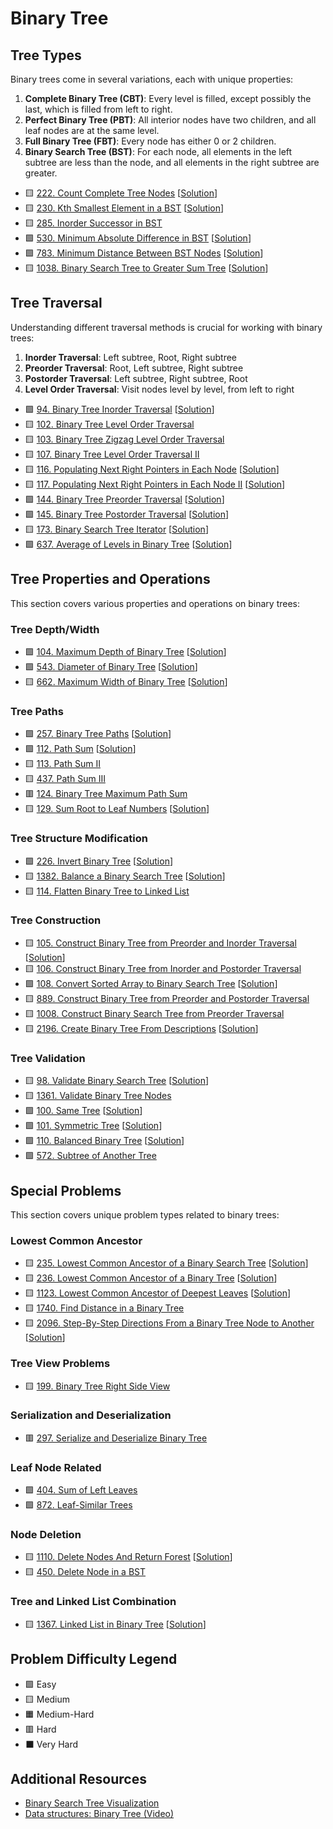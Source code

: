 # Binary Tree

Tree Types
----------

Binary trees come in several variations, each with unique properties:

1.  **Complete Binary Tree (CBT)**: Every level is filled, except possibly the last, which is filled from left to right.
2.  **Perfect Binary Tree (PBT)**: All interior nodes have two children, and all leaf nodes are at the same level.
3.  **Full Binary Tree (FBT)**: Every node has either 0 or 2 children.
4.  **Binary Search Tree (BST)**: For each node, all elements in the left subtree are less than the node, and all elements in the right subtree are greater.

- 🟨 [222. Count Complete Tree Nodes](https://leetcode.com/problems/count-complete-tree-nodes/) [[Solution](./222.%20Count%20Complete%20Tree%20Nodes.md)]
- 🟨 [230. Kth Smallest Element in a BST](https://leetcode.com/problems/kth-smallest-element-in-a-bst/) [[Solution](./230.%20Kth%20Smallest%20Element%20in%20a%20BST.md)]
- 🟨 [285. Inorder Successor in BST](https://leetcode.com/problems/inorder-successor-in-bst/)
- 🟩 [530. Minimum Absolute Difference in BST](https://leetcode.com/problems/minimum-absolute-difference-in-bst/) [[Solution](./530.%20Minimum%20Absolute%20Difference%20in%20BST.md)]
- 🟩 [783. Minimum Distance Between BST Nodes](https://leetcode.com/problems/minimum-distance-between-bst-nodes/) [[Solution](./783.%20Minimum%20Distance%20Between%20BST%20Nodes.md)]
- 🟨 [1038. Binary Search Tree to Greater Sum Tree](https://leetcode.com/problems/binary-search-tree-to-greater-sum-tree/) [[Solution](./1038.%20Binary%20Search%20Tree%20to%20Greater%20Sum%20Tree.md)]

Tree Traversal
--------------

Understanding different traversal methods is crucial for working with binary trees:

1.  **Inorder Traversal**: Left subtree, Root, Right subtree
2.  **Preorder Traversal**: Root, Left subtree, Right subtree
3.  **Postorder Traversal**: Left subtree, Right subtree, Root
4.  **Level Order Traversal**: Visit nodes level by level, from left to right

-   🟩 [94. Binary Tree Inorder Traversal](https://leetcode.com/problems/binary-tree-inorder-traversal/) [[Solution](./94.%20Binary%20Tree%20Inorder%20Traversal.md)]
-   🟨 [102. Binary Tree Level Order Traversal](https://leetcode.com/problems/binary-tree-level-order-traversal/)
-   🟨 [103. Binary Tree Zigzag Level Order Traversal](https://leetcode.com/problems/binary-tree-zigzag-level-order-traversal/)
-   🟨 [107. Binary Tree Level Order Traversal II](https://leetcode.com/problems/binary-tree-level-order-traversal-ii/)
-   🟨 [116. Populating Next Right Pointers in Each Node](https://leetcode.com/problems/populating-next-right-pointers-in-each-node/) [[Solution](./116.%20Populating%20Next%20Right%20Pointers%20in%20Each%20Node.md)]
-   🟨 [117. Populating Next Right Pointers in Each Node II](https://leetcode.com/problems/populating-next-right-pointers-in-each-node-ii/) [[Solution](./117.%20Populating%20Next%20Right%20Pointers%20in%20Each%20Node%20II.md)]
-   🟩 [144. Binary Tree Preorder Traversal](https://leetcode.com/problems/binary-tree-preorder-traversal/) [[Solution](./144.%20Binary%20Tree%20Preorder%20Traversal.md)]
-   🟩 [145. Binary Tree Postorder Traversal](https://leetcode.com/problems/binary-tree-postorder-traversal/) [[Solution](./145.%20Binary%20Tree%20Postorder%20Traversal.md)]
-   🟨 [173. Binary Search Tree Iterator](https://leetcode.com/problems/binary-search-tree-iterator/) [[Solution](./173.%20Binary%20Search%20Tree%20Iterator.md)]
-   🟩 [637. Average of Levels in Binary Tree](https://leetcode.com/problems/average-of-levels-in-binary-tree/) [[Solution](./637.%20Average%20of%20Levels%20in%20Binary%20Tree.md)]

Tree Properties and Operations
------------------------------

This section covers various properties and operations on binary trees:

### Tree Depth/Width

-   🟩 [104. Maximum Depth of Binary Tree](https://leetcode.com/problems/maximum-depth-of-binary-tree/) [[Solution](./104.%20Maximum%20Depth%20of%20Binary%20Tree.md)]
-   🟩 [543. Diameter of Binary Tree](https://leetcode.com/problems/diameter-of-binary-tree/) [[Solution](./543.%20Diameter%20of%20Binary%20Tree.md)]
-   🟨 [662. Maximum Width of Binary Tree](https://leetcode.com/problems/maximum-width-of-binary-tree/) [[Solution](./662.%20Maximum%20Width%20of%20Binary%20Tree.md)]

### Tree Paths

-   🟩 [257. Binary Tree Paths](https://leetcode.com/problems/binary-tree-paths/) [[Solution](./257.%20Binary%20Tree%20Paths.md)]
-   🟩 [112. Path Sum](https://leetcode.com/problems/path-sum/) [[Solution](./112.%20Path%20Sum.md)]
-   🟨 [113. Path Sum II](https://leetcode.com/problems/path-sum-ii/)
-   🟨 [437. Path Sum III](https://leetcode.com/problems/path-sum-iii/)
-   🟥 [124. Binary Tree Maximum Path Sum](https://leetcode.com/problems/binary-tree-maximum-path-sum/)
-   🟨 [129. Sum Root to Leaf Numbers](https://leetcode.com/problems/sum-root-to-leaf-numbers/) [[Solution](./129.%20Sum%20Root%20to%20Leaf%20Numbers.md)]

### Tree Structure Modification

-   🟩 [226. Invert Binary Tree](https://leetcode.com/problems/invert-binary-tree/) [[Solution](./226.%20Invert%20Binary%20Tree.md)]
-   🟨 [1382. Balance a Binary Search Tree](https://leetcode.com/problems/balance-a-binary-search-tree/) [[Solution](./1382.%20Balance%20a%20Binary%20Search%20Tree.md)]
-   🟨 [114. Flatten Binary Tree to Linked List](https://leetcode.com/problems/flatten-binary-tree-to-linked-list/)

### Tree Construction

-   🟨 [105. Construct Binary Tree from Preorder and Inorder Traversal](https://leetcode.com/problems/construct-binary-tree-from-preorder-and-inorder-traversal/) [[Solution](./105.%20Construct%20Binary%20Tree%20from%20Preorder%20and%20Inorder%20Traversal.md)]
-   🟨 [106. Construct Binary Tree from Inorder and Postorder Traversal](https://leetcode.com/problems/construct-binary-tree-from-inorder-and-postorder-traversal/)
-   🟩 [108. Convert Sorted Array to Binary Search Tree](https://leetcode.com/problems/convert-sorted-array-to-binary-search-tree/) [[Solution](./108.%20Convert%20Sorted%20Array%20to%20Binary%20Search%20Tree.md)]
-   🟨 [889. Construct Binary Tree from Preorder and Postorder Traversal](https://leetcode.com/problems/construct-binary-tree-from-preorder-and-postorder-traversal/)
-   🟨 [1008. Construct Binary Search Tree from Preorder Traversal](https://leetcode.com/problems/construct-binary-search-tree-from-preorder-traversal/)
-   🟨 [2196. Create Binary Tree From Descriptions](https://leetcode.com/problems/create-binary-tree-from-descriptions/) [[Solution](./2196.%20Create%20Binary%20Tree%20From%20Descriptions.md)]

### Tree Validation

-   🟨 [98. Validate Binary Search Tree](https://leetcode.com/problems/validate-binary-search-tree/) [[Solution](./98.%20Validate%20Binary%20Search%20Tree.md)]
-   🟨 [1361. Validate Binary Tree Nodes](https://leetcode.com/problems/validate-binary-tree-nodes/)
-   🟩 [100. Same Tree](https://leetcode.com/problems/same-tree/) [[Solution](./100.%20Same%20Tree.md)]
-   🟩 [101. Symmetric Tree](https://leetcode.com/problems/symmetric-tree/) [[Solution](./101.%20Symmetric%20Tree.md)]
-   🟩 [110. Balanced Binary Tree](https://leetcode.com/problems/balanced-binary-tree/) [[Solution](./110.%20Balanced%20Binary%20Tree.md)]
-   🟩 [572. Subtree of Another Tree](https://leetcode.com/problems/subtree-of-another-tree/)

Special Problems
----------------

This section covers unique problem types related to binary trees:

### Lowest Common Ancestor

-   🟨 [235. Lowest Common Ancestor of a Binary Search Tree](https://leetcode.com/problems/lowest-common-ancestor-of-a-binary-search-tree/) [[Solution](./235.%20Lowest%20Common%20Ancestor%20of%20a%20Binary%20Search%20Tree.md)]
-   🟨 [236. Lowest Common Ancestor of a Binary Tree](https://leetcode.com/problems/lowest-common-ancestor-of-a-binary-tree/) [[Solution](./236.%20Lowest%20Common%20Ancestor%20of%20a%20Binary%20Tree.md)]
-   🟨 [1123. Lowest Common Ancestor of Deepest Leaves](https://leetcode.com/problems/lowest-common-ancestor-of-deepest-leaves/) [[Solution](./1123.%20Lowest%20Common%20Ancestor%20of%20Deepest%20Leaves.md)]
-   🟨 [1740. Find Distance in a Binary Tree](https://leetcode.com/problems/find-distance-in-a-binary-tree)
-   🟨 [2096. Step-By-Step Directions From a Binary Tree Node to Another](https://leetcode.com/problems/step-by-step-directions-from-a-binary-tree-node-to-another/) [[Solution](./2096.%20Step-By-Step%20Directions%20From%20a%20Binary%20Tree%20Node%20to%20Another.md)]

### Tree View Problems

-   🟨 [199. Binary Tree Right Side View](https://leetcode.com/problems/binary-tree-right-side-view/)

### Serialization and Deserialization

-   🟥 [297. Serialize and Deserialize Binary Tree](https://leetcode.com/problems/serialize-and-deserialize-binary-tree/)

### Leaf Node Related

-   🟩 [404. Sum of Left Leaves](https://leetcode.com/problems/sum-of-left-leaves/)
-   🟩 [872. Leaf-Similar Trees](https://leetcode.com/problems/leaf-similar-trees/)

### Node Deletion

-   🟨 [1110. Delete Nodes And Return Forest](https://leetcode.com/problems/delete-nodes-and-return-forest/) [[Solution](./1110.%20Delete%20Nodes%20And%20Return%20Forest.md)]
-   🟨 [450. Delete Node in a BST](https://leetcode.com/problems/delete-node-in-a-bst/)

### Tree and Linked List Combination

-   🟨 [1367. Linked List in Binary Tree](https://leetcode.com/problems/linked-list-in-binary-tree/) [[Solution](./1367.%20Linked%20List%20in%20Binary%20Tree.md)]

Problem Difficulty Legend
-------------------------

-   🟩 Easy
-   🟨 Medium
-   🟧 Medium-Hard
-   🟥 Hard
-   ⬛ Very Hard

Additional Resources
--------------------

-   [Binary Search Tree Visualization](https://www.cs.usfca.edu/~galles/visualization/BST.html)
-   [Data structures: Binary Tree (Video)](https://www.youtube.com/watch?v=H5JubkIy_p8)
